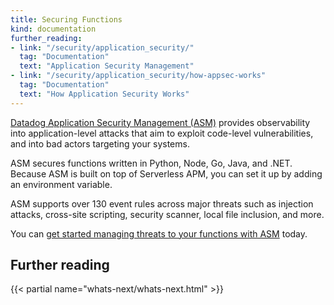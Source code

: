 ```yaml
---
title: Securing Functions
kind: documentation
further_reading:
- link: "/security/application_security/"
  tag: "Documentation"
  text: "Application Security Management"
- link: "/security/application_security/how-appsec-works"
  tag: "Documentation"
  text: "How Application Security Works"
---
```


[Datadog Application Security Management (ASM)][2] provides observability into application-level attacks that aim to exploit code-level vulnerabilities, and into bad actors targeting your systems.

ASM secures functions written in Python, Node, Go, Java, and .NET. Because ASM is built on top of Serverless APM, you can set it up by adding an environment variable.

ASM supports over 130 event rules across major threats such as injection attacks, cross-site scripting, security scanner, local file inclusion, and more. 

You can [get started managing threats to your functions with ASM][3] today.

## Further reading

{{< partial name="whats-next/whats-next.html" >}}

[2]: /security/application_security/
[3]: /security/application_security/enabling/serverless/
